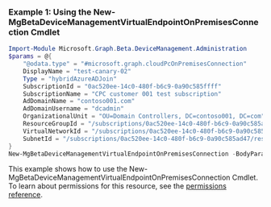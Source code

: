 ### Example 1: Using the New-MgBetaDeviceManagementVirtualEndpointOnPremisesConnection Cmdlet
```powershell
Import-Module Microsoft.Graph.Beta.DeviceManagement.Administration
$params = @{
	"@odata.type" = "#microsoft.graph.cloudPcOnPremisesConnection"
	DisplayName = "test-canary-02"
	Type = "hybridAzureADJoin"
	SubscriptionId = "0ac520ee-14c0-480f-b6c9-0a90c585ffff"
	SubscriptionName = "CPC customer 001 test subscription"
	AdDomainName = "contoso001.com"
	AdDomainUsername = "dcadmin"
	OrganizationalUnit = "OU=Domain Controllers, DC=contoso001, DC=com"
	ResourceGroupId = "/subscriptions/0ac520ee-14c0-480f-b6c9-0a90c585ad47/resourceGroups/CustomerRG"
	VirtualNetworkId = "/subscriptions/0ac520ee-14c0-480f-b6c9-0a90c585ad47/resourceGroups/CustomerRG/providers/Microsoft.Network/virtualNetworks/canary01-MyVNET"
	SubnetId = "/subscriptions/0ac520ee-14c0-480f-b6c9-0a90c585ad47/resourceGroups/CustomerRG/providers/Microsoft.Network/virtualNetworks/canary01-MyVNET/subnets/canary01-Subnet"
}
New-MgBetaDeviceManagementVirtualEndpointOnPremisesConnection -BodyParameter $params
```
This example shows how to use the New-MgBetaDeviceManagementVirtualEndpointOnPremisesConnection Cmdlet.
To learn about permissions for this resource, see the [permissions reference](/graph/permissions-reference).
